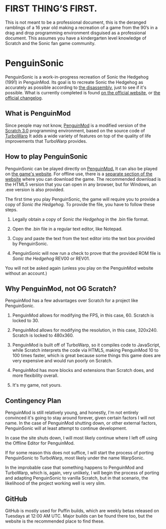 # FIRST THING’S FIRST.


This is not meant to be a professional document, this is the deranged ramblings of a 16 year old making a recreation of a game from the 90’s in a drag and drop programming environment disguised as a professional document. This assumes you have a kindergarten level knowledge of Scratch and the Sonic fan game community.


# PenguinSonic


PenguinSonic is a work-in-progress recreation of Sonic the Hedgehog (1991) in PenguinMod. Its goal is to recreate Sonic the Hedgehog as accurately as possible according to [the disassembly](www.github.com/sonicretro/s1disasm), just to see if it's possible. What is currently completed is found [on the official website](sites.google.com/penguinsonic/progress), or [the official changelog](sites.google.com/penguinsonic/changelog).  


## What is PenguinMod


Since people may not know, [PenguinMod](penguinmod.com) is a modified version of the [Scratch 3.0](scratch.mit.edu) programming environment, based on the source code of [TurboWarp](www.turbowarp.org) It adds a wide variety of features on top of the quality of life improvements that TurboWarp provides.


## How to play PenguinSonic


PenguinSonic can be played directly on [PenguinMod.](penguinmod.com) It can also be played on [the game's website](sites.google.com/penguinsonic). For offline use, there is a [separate section of the website](sites.google.com/penguinsonic/downloads) where you can download the game. The recommended download is the HTML5 version that you can open in any browser, but for Windows, an .exe version is also provided.


The first time you play PenguinSonic, the game will require you to provide a copy of _Sonic the Hedgehog_. To provide the file, you have to follow these steps.


1. Legally obtain a copy of _Sonic the Hedgehog_ in the .bin file format.


2. Open the .bin file in a regular text editor, like Notepad.


3. Copy and paste the text from the text editor into the text box provided by PenguinSonic.


4. PenguinSonic will now run a check to prove that the provided ROM file is _Sonic the Hedgehog_ REV00 or REV01.


You will not be asked again (unless you play on the PenguinMod website without an account.)


## Why PenguinMod, not OG Scratch?


PenguinMod has a few advantages over Scratch for a project like PenguinSonic.


1. PenguinMod allows for modifying the FPS, in this case, 60. Scratch is locked to 30.


2. PenguinMod allows for modifying the resolution, in this case, 320x240. Scratch is locked to 480x360.


3. PenguinMod is built off of TurboWarp, so it compiles code to JavaScript, while Scratch interprets the code via HTML5, making PenguinMod 10 to 100 times faster, which is great because some things this game does are very expensive and would run poorly on Scratch.


4. PenguinMod has more blocks and extensions than Scratch does, and more flexibility overall.


5. It's my game, not yours.


## Contingency Plan


PenguinMod is still relatively young, and honestly, I'm not entirely convinced it's going to stay around forever, given certain factors I will not name. In the case of PenguinMod shutting down, or other external factors, PenguinSonic will at least attempt to continue development.


In case the site shuts down, I will most likely continue where I left off using the Offline Editor for PenguinMod.


If for some reason this does not suffice, I will start the process of porting PenguinSonic to TurboWarp, most likely under the name WarpSonic.


In the improbable case that something happens to PenguinMod and TurboWarp, which is, again, very unlikely, I will begin the process of porting and adapting PenguinSonic to vanilla Scratch, but in that scenario, the likelihood of the project working well is very slim.


## GitHub


GitHub is mostly used for Puffin builds, which are weekly betas released on Tuesdays at 12:00 AM UTC. Major builds can be found there too, but the website is the recommended place to find these.

